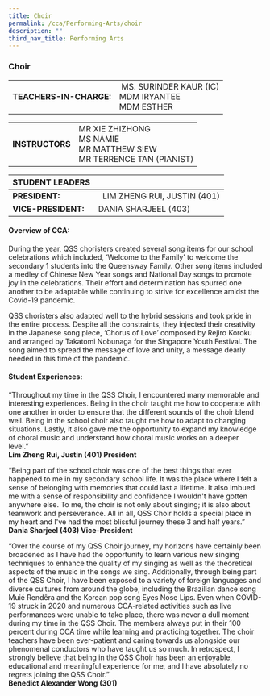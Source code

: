```yaml
---
title: Choir
permalink: /cca/Performing-Arts/choir
description: ""
third_nav_title: Performing Arts
---
```

### Choir

|  	|  	|
|---	|---	|
| **TEACHERS-IN-CHARGE:** 	|  MS. SURINDER KAUR (IC) <br> MDM IRYANTEE <br> MDM ESTHER 	|

|  	|  	|
|---	|---	|
| **INSTRUCTORS** 	| MR XIE ZHIZHONG <br> MS NAMIE <br> MR MATTHEW SIEW <br> MR TERRENCE TAN (PIANIST)	|

| STUDENT LEADERS 	|  	|
|---	|---	|
| **PRESIDENT:** 	|   LIM ZHENG RUI, JUSTIN (401)	|
| **VICE-PRESIDENT:** 	| DANIA SHARJEEL (403) 	|

#### Overview of CCA:

During the year, QSS choristers created several song items for our school celebrations which included, ‘Welcome to the Family’ to welcome the secondary 1 students into the Queensway Family. Other song items included a medley of Chinese New Year songs and National Day songs to promote joy in the celebrations. Their effort and determination has spurred one another to be adaptable while continuing to strive for excellence amidst the Covid-19 pandemic. 

  

QSS choristers also adapted well to the hybrid sessions and took pride in the entire process. Despite all the constraints, they injected their creativity in the Japanese song piece, ‘Chorus of Love’ composed by Rejiro Koroku and arranged by Takatomi Nobunaga for the Singapore Youth Festival. The song aimed to spread the message of love and unity, a message dearly needed in this time of the pandemic.


#### Student Experiences:

“Throughout my time in the QSS Choir, I encountered many memorable and interesting experiences. Being in the choir taught me how to cooperate with one another in order to ensure that the different sounds of the choir blend well. Being in the school choir also taught me how to adapt to changing situations. Lastly, it also gave me the opportunity to expand my knowledge of choral music and understand how choral music works on a deeper level.” 
<br> **Lim Zheng Rui, Justin (401) President**

  

“Being part of the school choir was one of the best things that ever happened to me in my secondary school life. It was the place where I felt a sense of belonging with memories that could last a lifetime. It also imbued me with a sense of responsibility and confidence I wouldn't have gotten anywhere else. To me, the choir is not only about singing; it is also about teamwork and perseverance. All in all, QSS Choir holds a special place in my heart and I've had the most blissful journey these 3 and half years.”
<br> **Dania Sharjeel (403) Vice-President**

  

“Over the course of my QSS Choir journey, my horizons have certainly been broadened as I have had the opportunity to learn various new singing techniques to enhance the quality of my singing as well as the theoretical aspects of the music in the songs we sing. Additionally, through being part of the QSS Choir, I have been exposed to a variety of foreign languages and diverse cultures from around the globe, including the Brazilian dance song Muié Rendêra and the Korean pop song Eyes Nose Lips. Even when COVID-19 struck in 2020 and numerous CCA-related activities such as live performances were unable to take place, there was never a dull moment during my time in the QSS Choir. The members always put in their 100 percent during CCA time while learning and practicing together. The choir teachers have been ever-patient and caring towards us alongside our phenomenal conductors who have taught us so much. In retrospect, I strongly believe that being in the QSS Choir has been an enjoyable, educational and meaningful experience for me, and I have absolutely no regrets joining the QSS Choir.”
<br> **Benedict Alexander Wong (301)**